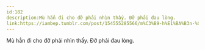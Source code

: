 ```yaml
---
id:182
description:Mù hẳn đi cho đỡ phải nhìn thấy. Đỡ phải đau lòng.
link:https://iambep.tumblr.com/post/154555285566/m%C3%B9-h%E1%BA%B3n-%C4%91i-cho-%C4%91%E1%BB%A1-ph%E1%BA%A3i-nh%C3%ACn-th%E1%BA%A5y-%C4%91%E1%BB%A1-ph%E1%BA%A3i-%C4%91au-l%C3%B2ng
---
```


Mù hẳn đi cho đỡ phải nhìn thấy. Đỡ phải đau lòng.